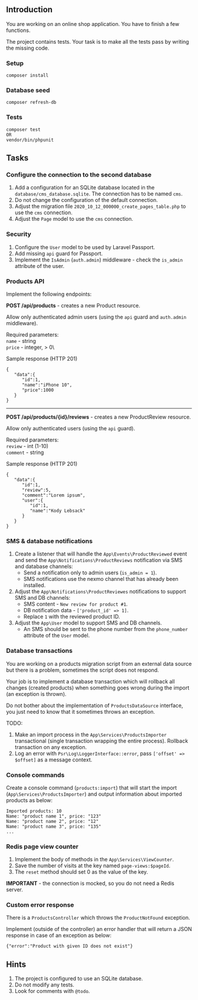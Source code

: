 ## Introduction

You are working on an online shop application. You have to finish a few functions.

The project contains tests. Your task is to make all the tests pass by writing the missing code.

### Setup

```
composer install
```

### Database seed

```
composer refresh-db
```

### Tests

```
composer test
OR
vendor/bin/phpunit
```

## Tasks

### Configure the connection to the second database

1. Add a configuration for an SQLite database located in the `database/cms_database.sqlite`. The connection has to be named `cms`.
2. Do not change the configuration of the default connection.
3. Adjust the migration file `2020_10_12_000000_create_pages_table.php` to use the `cms` connection.
4. Adjust the `Page` model to use the `cms` connection.


### Security

1. Configure the `User` model to be used by Laravel Passport.
2. Add missing `api` guard for Passport.
3. Implement the `IsAdmin` (`auth.admin`) middleware - check the `is_admin` attribute of the user.

### Products API

Implement the following endpoints:

**POST /api/products** - creates a new Product resource.

Allow only authenticated admin users (using the `api` guard and `auth.admin` middleware).

Required parameters:\
`name` - string\
`price` - integer, > 0\


Sample response (HTTP 201)
```
{
   "data":{
      "id":1,
      "name":"iPhone 10",
      "price":1000
   }
}
```

---

**POST /api/products/{id}/reviews** - creates a new ProductReview resource.

Allow only authenticated users (using the `api` guard).

Required parameters:\
`review` - int (1-10)\
`comment` - string


Sample response (HTTP 201)
```
{
   "data":{
      "id":1,
      "review":5,
      "comment":"Lorem ipsum",
      "user":{
         "id":1,
         "name":"Kody Lebsack"
      }
   }
}
```


### SMS & database notifications

1. Create a listener that will handle the `App\Events\ProductReviewed` event 
and send the `App\Notifications\ProductReviews` notification via SMS and database channels:
    - Send a notification only to admin users (`is_admin = 1`). 
    - SMS notifications use the nexmo channel that has already been installed.
2. Adjust the `App\Notifications\ProductReviewes` notifications to support SMS and DB channels:
    - SMS content - `New review for product #1`.
    - DB notification data - `['product_id' => 1]`.
    - Replace `1` with the reviewed product ID.
3. Adjust the `App\User` model to support SMS and DB channels.
    - An SMS should be sent to the phone number from the `phone_number` attribute of the `User` model.

### Database transactions

You are working on a products migration script from an external data source but there is a problem, sometimes the script does not respond.

Your job is to implement a database transaction which will rollback all changes (created products) when something goes wrong during the import (an exception is thrown).

Do not bother about the implementation of `ProductsDataSource` interface, you just need to know that it sometimes throws an exception.

TODO:
1. Make an import process in the `App\Services\ProductsImporter` transactional (single transaction wrapping the entire process). Rollback transaction on any exception.
2. Log an error with `Psr\Log\LoggerInterface::error`, pass `['offset' => $offset]` as a message context.

### Console commands

Create a console command (`products:import`) that will start the import (`App\Services\ProductsImporter`) and output information about imported products as below:

```
Imported products: 10
Name: "product name 1", price: "123"
Name: "product name 2", price: "12"
Name: "product name 3", price: "135"
...
```

### Redis page view counter

1. Implement the body of methods in the `App\Services\ViewCounter`.
2. Save the number of visits at the key named `page-views:$pageId`.
3. The `reset` method should set 0 as the value of the key.

**IMPORTANT** - the connection is mocked, so you do not need a Redis server.

### Custom error response

There is a `ProductsController` which throws the `ProductNotFound` exception.

Implement (outside of the controller) an error handler that will return a JSON response in case of an exception as below:

```
{"error":"Product with given ID does not exist"}
```

## Hints

1. The project is configured to use an SQLite database.
2. Do not modify any tests.
3. Look for comments with `@todo`.
